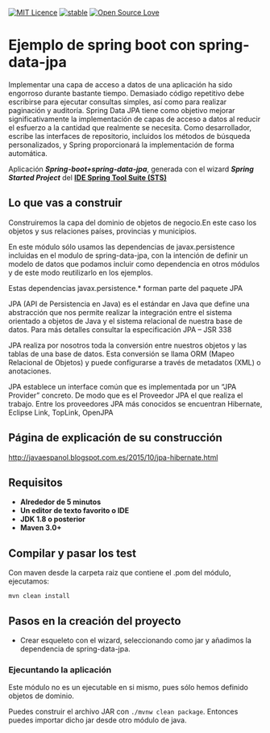 [![MIT Licence](https://badges.frapsoft.com/os/mit/mit.svg?v=103)](https://opensource.org/licenses/mit-license.php)
[![stable](http://badges.github.io/stability-badges/dist/stable.svg)](http://github.com/badges/stability-badges)
[![Open Source Love](https://badges.frapsoft.com/os/v1/open-source.png?v=103)](https://github.com/ellerbrock/open-source-badge/)

# Ejemplo de spring boot con spring-data-jpa 

Implementar una capa de acceso a datos de una aplicación ha sido engorroso durante bastante tiempo. Demasiado código repetitivo debe escribirse para ejecutar consultas simples, así como para realizar paginación y auditoría. Spring Data JPA tiene como objetivo mejorar significativamente la implementación de capas de acceso a datos al reducir el esfuerzo a la cantidad que realmente se necesita. Como desarrollador, escribe las interfaces de repositorio, incluidos los métodos de búsqueda personalizados, y Spring proporcionará la implementación de forma automática.


Aplicación ***Spring-boot+spring-data-jpa***, generada con el wizard ***Spring Started Project*** del [**IDE Spring Tool Suite (STS)**](https://spring.io/tools "IDE Spring Tool Suite")


## Lo que vas a construir ##

Construiremos la capa del dominio de objetos de negocio.En este caso los objetos y sus relaciones países, provincias y municipios.

En este módulo sólo usamos las dependencias de javax.persistence incluidas en el modulo de spring-data-jpa, con la intención de definir un modelo de datos que podamos incluir como dependencia en otros módulos y de este modo reutilizarlo en los ejemplos.

Estas dependencias javax.persistence.* forman parte del paquete JPA

JPA (API de Persistencia en Java) es el estándar en Java que define una abstracción que nos permite realizar la integración entre el sistema orientado a objetos de Java y el sistema relacional de nuestra base de datos. Para más detalles consultar la especificación JPA – JSR 338

JPA realiza por nosotros toda la conversión entre nuestros objetos y las tablas de una base de datos. Esta conversión se llama ORM (Mapeo Relacional de Objetos) y puede configurarse a través de metadatos (XML) o anotaciones.

JPA establece un interface común que es implementada por un “JPA Provider” concreto. De modo que es el Proveedor JPA el que realiza el trabajo. Entre los proveedores JPA más conocidos se encuentran Hibernate, Eclipse Link, TopLink, OpenJPA

## Página de explicación de su construcción ##

http://javaespanol.blogspot.com.es/2015/10/jpa-hibernate.html

## Requisitos ##

- **Alrededor de 5 minutos**
- **Un editor de texto favorito o IDE**
- **JDK 1.8 o posterior**
- **Maven 3.0+**

## Compilar y pasar los test ##

Con maven desde la carpeta raiz que contiene el .pom del módulo, ejecutamos:

    mvn clean install

## Pasos en la creación del proyecto ##

- Crear esqueleto con el wizard, seleccionando como jar y añadimos la dependencia de spring-data-jpa. 

	

### Ejecuntando la aplicación ###

Este módulo no es un ejecutable en si mismo, pues sólo hemos definido objetos de dominio.

Puedes construir el archivo JAR con `./mvnw clean package`. Entonces puedes importar dicho jar desde otro módulo de java.
